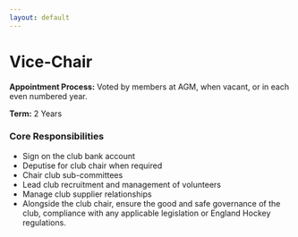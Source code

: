 ```yaml
---
layout: default
---
```


# Vice-Chair

**Appointment Process:** Voted by members at AGM, when vacant, or in each even numbered year.

**Term:** 2 Years

### Core Responsibilities
- Sign on the club bank account
- Deputise for club chair when required
- Chair club sub-committees
- Lead club recruitment and management of volunteers
- Manage club supplier relationships
- Alongside the club chair, ensure the good and safe governance of the club, compliance with any applicable legislation or England Hockey regulations.